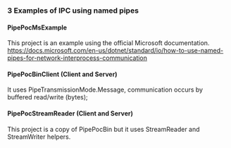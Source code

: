 

### 3 Examples of IPC using named pipes


#### PipePocMsExample
This project is an example using the official Microsoft documentation.
https://docs.microsoft.com/en-us/dotnet/standard/io/how-to-use-named-pipes-for-network-interprocess-communication

#### PipePocBinClient (Client and Server)

It uses PipeTransmissionMode.Message, communication occurs by buffered read/write (bytes);


#### PipePocStreamReader (Client and Server)

This project is a copy of PipePocBin but it uses StreamReader and StreamWriter helpers.